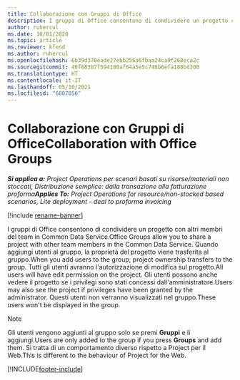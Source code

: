 ```yaml
---
title: Collaborazione con Gruppi di Office
description: I gruppi di Office consentono di condividere un progetto con altri membri del team all'interno di Common Data Service.
author: ruhercul
ms.date: 10/01/2020
ms.topic: article
ms.reviewer: kfend
ms.author: ruhercul
ms.openlocfilehash: 6b39d370eade27ebb256a6fbaa24ca9f268eca2c
ms.sourcegitcommit: 40f68387f594180af64a5e5c748b6efa188bd300
ms.translationtype: HT
ms.contentlocale: it-IT
ms.lasthandoff: 05/10/2021
ms.locfileid: "6007056"
---
```

# <a name="collaboration-with-office-groups"></a><span data-ttu-id="2c923-103">Collaborazione con Gruppi di Office</span><span class="sxs-lookup"><span data-stu-id="2c923-103">Collaboration with Office Groups</span></span>

<span data-ttu-id="2c923-104">_**Si applica a:** Project Operations per scenari basati su risorse/materiali non stoccati, Distribuzione semplice: dalla transazione alla fatturazione proforma_</span><span class="sxs-lookup"><span data-stu-id="2c923-104">_**Applies To:** Project Operations for resource/non-stocked based scenarios, Lite deployment - deal to proforma invoicing_</span></span>

[!include [rename-banner](~/includes/cc-data-platform-banner.md)]

<span data-ttu-id="2c923-105">I gruppi di Office consentono di condividere un progetto con altri membri del team in Common Data Service.</span><span class="sxs-lookup"><span data-stu-id="2c923-105">Office Groups allow you to share a project with other team members in the Common Data Service.</span></span> <span data-ttu-id="2c923-106">Quando aggiungi utenti al gruppo, la proprietà del progetto viene trasferita al gruppo.</span><span class="sxs-lookup"><span data-stu-id="2c923-106">When you add users to the group, project ownership transfers to the group.</span></span> <span data-ttu-id="2c923-107">Tutti gli utenti avranno l'autorizzazione di modifica sul progetto.</span><span class="sxs-lookup"><span data-stu-id="2c923-107">All users will have edit permission on the project.</span></span> <span data-ttu-id="2c923-108">Gli utenti possono anche vedere il progetto se i privilegi sono stati concessi dall'amministratore.</span><span class="sxs-lookup"><span data-stu-id="2c923-108">Users may also see the project if privileges have been granted by the administrator.</span></span> <span data-ttu-id="2c923-109">Questi utenti non verranno visualizzati nel gruppo.</span><span class="sxs-lookup"><span data-stu-id="2c923-109">These users won't be displayed in the group.</span></span>

> [!NOTE] 
> <span data-ttu-id="2c923-110">Gli utenti vengono aggiunti al gruppo solo se premi **Gruppi** e li aggiungi.</span><span class="sxs-lookup"><span data-stu-id="2c923-110">Users are only added to the group if you press **Groups** and add them.</span></span> <span data-ttu-id="2c923-111">Si tratta di un comportamento diverso rispetto a Project per il Web.</span><span class="sxs-lookup"><span data-stu-id="2c923-111">This is different to the behaviour of Project for the Web.</span></span> 



[!INCLUDE[footer-include](../includes/footer-banner.md)]